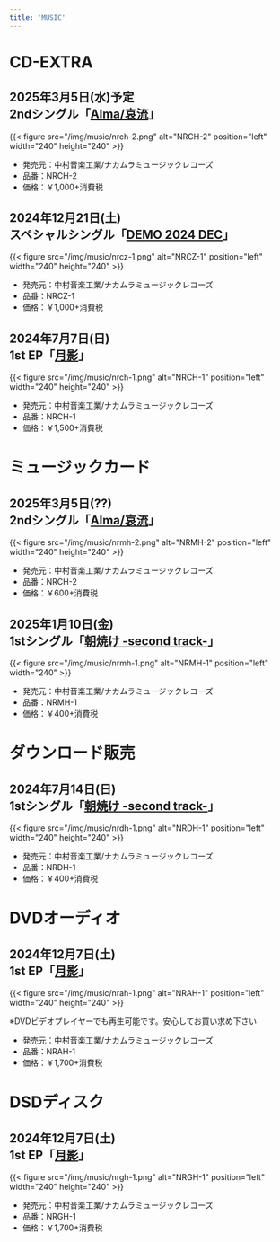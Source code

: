 ```yaml
---
title: 'MUSIC'
---
```


<!--
# CD-DA
## 2025年??月??日(??)<br>1stアルバム「[イン・ザ・パーミッシヴ・ジャズ…](https://nmimusic.github.io/music/nrcj-1)」

{{< figure src="/img/music/nrcj-1.png" alt="NRCJ-1" position="left" width="240" height="240" >}}

- 発売元：中村音楽工業/ナカムラミュージックレコーズ
- 品番：NRCJ-1
- 価格：￥2,000+消費税
-->

# CD-EXTRA
<!--
## 2025年??月??日(??)<br>3rdシングル「[瑠璃空/月影](https://nmimusic.github.io/music/rurh-1)」

{{< figure src="/img/music/rucy-1.png" alt="RUCY-1" position="left" width="240" height="240" >}}

※ゲームソフト「癒やしたがりな彼女のいる日常」初回限定盤(RUZH-1)に付属

- 発売元：中村音楽工業/ルリタニアミュージックエンターテインメント
- 品番：RUCY-1
- 価格：￥4,000+消費税(ゲーム本体との2枚組)
-->

## 2025年3月5日(水)予定<br>2ndシングル「[Alma/哀流](https://nmimusic.github.io/music/nrch-2)」

{{< figure src="/img/music/nrch-2.png" alt="NRCH-2" position="left" width="240" height="240" >}}

- 発売元：中村音楽工業/ナカムラミュージックレコーズ
- 品番：NRCH-2
- 価格：￥1,000+消費税

## 2024年12月21日(土)<br>スペシャルシングル「[DEMO 2024 DEC](https://nmimusic.github.io/music/nrcz-1)」

{{< figure src="/img/music/nrcz-1.png" alt="NRCZ-1" position="left" width="240" height="240" >}}

- 発売元：中村音楽工業/ナカムラミュージックレコーズ
- 品番：NRCZ-1
- 価格：￥1,000+消費税

## 2024年7月7日(日)<br>1st EP「[月影](https://nmimusic.github.io/music/nrch-1)」

{{< figure src="/img/music/nrch-1.png" alt="NRCH-1" position="left" width="240" height="240" >}}

- 発売元：中村音楽工業/ナカムラミュージックレコーズ
- 品番：NRCH-1
- 価格：￥1,500+消費税

# ミュージックカード
## 2025年3月5日(??)<br>2ndシングル「[Alma/哀流](https://nmimusic.github.io/music/nrmh-2)」

{{< figure src="/img/music/nrmh-2.png" alt="NRMH-2" position="left" width="240" height="240" >}}

- 発売元：中村音楽工業/ナカムラミュージックレコーズ
- 品番：NRCH-2
- 価格：￥600+消費税

## 2025年1月10日(金)<br>1stシングル「[朝焼け -second track-](https://nmimusic.github.io/music/nrmh-1)」

{{< figure src="/img/music/nrmh-1.png" alt="NRMH-1" position="left" width="240" >}}

- 発売元：中村音楽工業/ナカムラミュージックレコーズ
- 品番：NRMH-1
- 価格：￥400+消費税

# ダウンロード販売
## 2024年7月14日(日)<br>1stシングル「[朝焼け -second track-](https://nmimusic.github.io/music/nrdh-1)」

{{< figure src="/img/music/nrdh-1.png" alt="NRDH-1" position="left" width="240" height="240" >}}

- 発売元：中村音楽工業/ナカムラミュージックレコーズ
- 品番：NRDH-1
- 価格：￥400+消費税

# DVDオーディオ
## 2024年12月7日(土)<br>1st EP「[月影](https://nmimusic.github.io/music/nrah-1)」

{{< figure src="/img/music/nrah-1.png" alt="NRAH-1" position="left" width="240" height="240" >}}

※DVDビデオプレイヤーでも再生可能です。安心してお買い求め下さい

- 発売元：中村音楽工業/ナカムラミュージックレコーズ
- 品番：NRAH-1
- 価格：￥1,700+消費税

# DSDディスク
## 2024年12月7日(土)<br>1st EP「[月影](https://nmimusic.github.io/music/nrgh-1)」

{{< figure src="/img/music/nrgh-1.png" alt="NRGH-1" position="left" width="240" height="240" >}}

- 発売元：中村音楽工業/ナカムラミュージックレコーズ
- 品番：NRGH-1
- 価格：￥1,700+消費税
